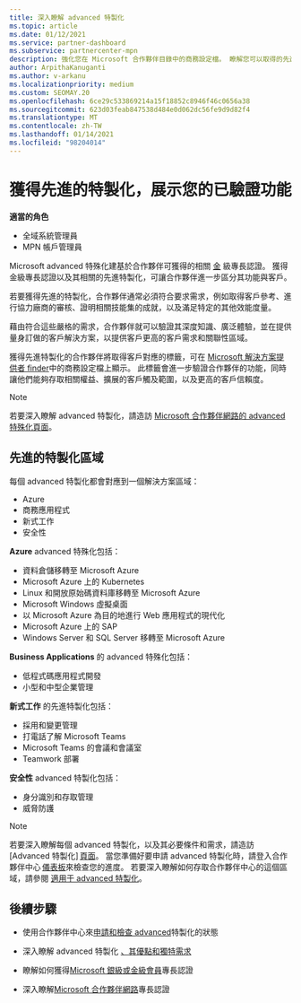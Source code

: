 ```yaml
---
title: 深入瞭解 advanced 特製化
ms.topic: article
ms.date: 01/12/2021
ms.service: partner-dashboard
ms.subservice: partnercenter-mpn
description: 強化您在 Microsoft 合作夥伴目錄中的商務設定檔。 瞭解您可以取得的先進特製化，以及您現有的金級和銀級專長認證。
author: ArpithaKanuganti
ms.author: v-arkanu
ms.localizationpriority: medium
ms.custom: SEOMAY.20
ms.openlocfilehash: 6ce29c533869214a15f18852c8946f46c0656a38
ms.sourcegitcommit: 623d03feab847538d484e0d062dc56fe9d9d82f4
ms.translationtype: MT
ms.contentlocale: zh-TW
ms.lasthandoff: 01/14/2021
ms.locfileid: "98204014"
---
```

# <a name="earn-an-advanced-specialization-to-showcase-your-validated-capabilities"></a>獲得先進的特製化，展示您的已驗證功能

**適當的角色**

- 全域系統管理員
- MPN 帳戶管理員

Microsoft advanced 特殊化建基於合作夥伴可獲得的相關 [金](learn-about-competencies.md) 級專長認證。 獲得金級專長認證以及其相關的先進特製化，可讓合作夥伴進一步區分其功能與客戶。

若要獲得先進的特製化，合作夥伴通常必須符合要求需求，例如取得客戶參考、進行協力廠商的審核、證明相關技能集的成就，以及滿足特定的其他效能度量。

藉由符合這些嚴格的需求，合作夥伴就可以驗證其深度知識、廣泛體驗，並在提供量身訂做的客戶解決方案，以提供客戶更高的客戶需求和關聯性區域。

獲得先進特製化的合作夥伴將取得客戶對應的標籤，可在 [Microsoft 解決方案提供者 finder](https://www.microsoft.com/solution-providers/home)中的商務設定檔上顯示。 此標籤會進一步驗證合作夥伴的功能，同時讓他們能夠存取相關權益、擴展的客戶觸及範圍，以及更高的客戶信賴度。

> [!NOTE]
> 若要深入瞭解 advanced 特製化，請造訪 [Microsoft 合作夥伴網路的 advanced 特殊化頁面](https://partner.microsoft.com/membership/advanced-specialization)。

## <a name="advanced-specialization-areas"></a>先進的特製化區域

每個 advanced 特製化都會對應到一個解決方案區域：

- Azure
- 商務應用程式
- 新式工作
- 安全性

**Azure** advanced 特殊化包括：

- 資料倉儲移轉至 Microsoft Azure
- Microsoft Azure 上的 Kubernetes
- Linux 和開放原始碼資料庫移轉至 Microsoft Azure
- Microsoft Windows 虛擬桌面
- 以 Microsoft Azure 為目的地進行 Web 應用程式的現代化
- Microsoft Azure 上的 SAP
- Windows Server 和 SQL Server 移轉至 Microsoft Azure

**Business Applications** 的 advanced 特殊化包括：

- 低程式碼應用程式開發
- 小型和中型企業管理

**新式工作** 的先進特製化包括：

- 採用和變更管理
- 打電話了解 Microsoft Teams
- Microsoft Teams 的會議和會議室
- Teamwork 部署

**安全性** advanced 特製化包括：

- 身分識別和存取管理
- 威脅防護

> [!NOTE]
> 若要深入瞭解每個 advanced 特製化，以及其必要條件和需求，請造訪 [Advanced 特製化] [頁面](https://partner.microsoft.com/membership/advanced-specialization)。 當您準備好要申請 advanced 特製化時，請登入合作夥伴中心 [儀表板](https://partner.microsoft.com/dashboard)來檢查您的進度。 若要深入瞭解如何存取合作夥伴中心的這個區域，請參閱 [適用于 advanced 特製化](advanced-specializations-apply.md)。

## <a name="next-steps"></a>後續步驟

- 使用合作夥伴中心來[申請和檢查 advanced](advanced-specializations-apply.md)特製化的狀態

- 深入瞭解 advanced 特製化 [、其優點和獨特需求](https://partner.microsoft.com/membership/advanced-specialization)

- 瞭解如何獲得[Microsoft 銀級或金級會員](learn-about-competencies.md)專長認證

- 深入瞭解[Microsoft 合作夥伴網路](https://partner.microsoft.com/membership/competencies)專長認證